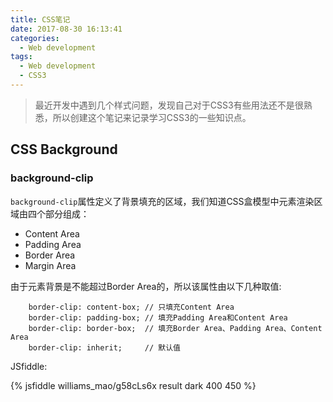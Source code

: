 ```yaml
---
title: CSS笔记
date: 2017-08-30 16:13:41
categories:
  - Web development
tags:
  - Web development
  - CSS3
---
```


> 最近开发中遇到几个样式问题，发现自己对于CSS3有些用法还不是很熟悉，所以创建这个笔记来记录学习CSS3的一些知识点。

## CSS Background

### background-clip

``background-clip``属性定义了背景填充的区域，我们知道CSS盒模型中元素渲染区域由四个部分组成：

* Content Area
* Padding Area
* Border Area
* Margin Area

<!-- more -->

由于元素背景是不能超过Border Area的，所以该属性由以下几种取值:

```
    border-clip: content-box; // 只填充Content Area
    border-clip: padding-box; // 填充Padding Area和Content Area
    border-clip: border-box;  // 填充Border Area、Padding Area、Content Area
    border-clip: inherit;     // 默认值
```

JSfiddle:

{% jsfiddle williams_mao/g58cLs6x result dark 400 450 %}